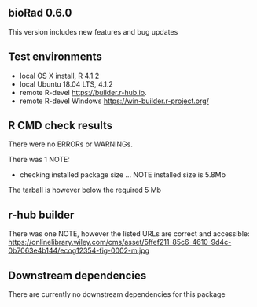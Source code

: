 ## bioRad 0.6.0
This version includes new features and bug updates

## Test environments
* local OS X install, R 4.1.2
* local Ubuntu 18.04 LTS, 4.1.2
* remote R-devel https://builder.r-hub.io.
* remote R-devel Windows https://win-builder.r-project.org/

## R CMD check results
There were no ERRORs or WARNINGs. 

There was 1 NOTE:

* checking installed package size ... NOTE
  installed size is  5.8Mb

The tarball is however below the required 5 Mb

## r-hub builder
There was one NOTE, however the listed URLs are correct and accessible:
https://onlinelibrary.wiley.com/cms/asset/5ffef211-85c6-4610-9d4c-0b7063e4b144/ecog12354-fig-0002-m.jpg

## Downstream dependencies
There are currently no downstream dependencies for this package
